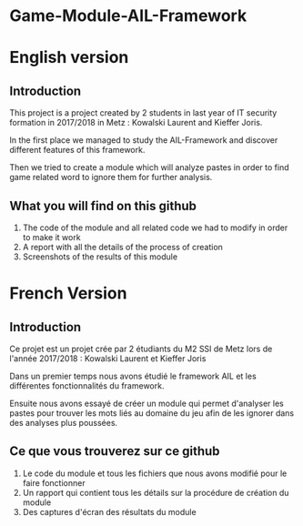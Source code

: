 # Game-Module-AIL-Framework
# English version
## Introduction

This project is a project created by 2 students in last year of IT security formation in 2017/2018 in Metz : Kowalski Laurent and Kieffer Joris.

In the first place we managed to study the AIL-Framework and discover different features of this framework.

Then we tried to create a module which will analyze pastes in order to find game related word to ignore them for further analysis.

## What you will find on this github

1.  The code of the module and all related code we had to modify in order to make it work
2.  A report with all the details of the process of creation
3.  Screenshots of the results of this module

# French Version
## Introduction

Ce projet est un projet crée par 2 étudiants du M2 SSI de Metz lors de l'année 2017/2018 : Kowalski Laurent et Kieffer Joris

Dans un premier temps nous avons étudié le framework AIL et les différentes fonctionnalités du framework.

Ensuite nous avons essayé de créer un module qui permet d'analyser les pastes pour trouver les mots liés au domaine du jeu afin de les ignorer dans des analyses plus poussées.

## Ce que vous trouverez sur ce github

1.  Le code du module et tous les fichiers que nous avons modifié pour le faire fonctionner
2.  Un rapport qui contient tous les détails sur la procédure de création du module
3.  Des captures d'écran des résultats du module